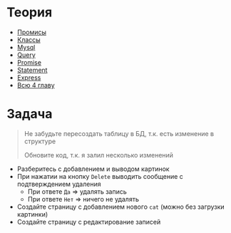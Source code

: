 # Теория

- [Промисы](https://learn.javascript.ru/async)
- [Классы](https://learn.javascript.ru/classes)
- [Mysql](https://metanit.com/web/nodejs/8.1.php)
- [Query](https://metanit.com/web/nodejs/8.2.php)
- [Promise](https://metanit.com/web/nodejs/8.3.php)
- [Statement](https://metanit.com/web/nodejs/8.4.php)
- [Express](https://metanit.com/web/nodejs/8.6.php)
- [Всю 4 главу](https://metanit.com/web/nodejs/4.1.php)

# Задача

> Не забудьте пересоздать таблицу в БД, т.к. есть изменение в структуре
> 
> Обновите код, т.к. я залил несколько изменений
- Разберитесь с добавлением и выводом картинок
- При нажатии на кнопку `Delete` выводить сообщение с подтверждением удаления
    - При ответе `Да` => удалять запись
    - При ответе `Нет` => ничего не удалять
- Создайте страницу с добавлением нового `cat` (можно без загрузки картинки)
- Создайте страницу с редактирование записей
